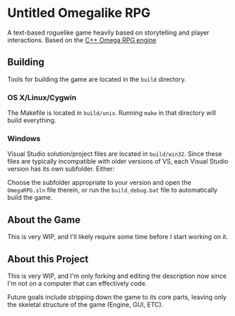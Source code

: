Untitled Omegalike RPG
=====

A text-based roguelike game heavily based on storytelling and player interactions.
Based on the [C++ Omega RPG engine](https://github.com/cwc/omegaRPG)

Building
-----

Tools for building the game are located in the `build` directory.

### OS X/Linux/Cygwin

The Makefile is located in `build/unix`. Running `make` in that directory will
build everything.

### Windows

Visual Studio solution/project files are located in `build/win32`. Since these
files are typically incompatible with older versions of VS, each Visual Studio
version has its own subfolder. Either:

Choose the subfolder appropriate to your version and open the `OmegaRPG.sln`
file therein, or run the `build_debug.bat` file to automatically build the
game.

About the Game
-----

This is very WIP, and I'll likely require some time before I start working on it.

About this Project
-----

This is very WIP, and I'm only forking and editing the description now since I'm not on a computer that can effectively code.

Future goals include stripping down the game to its core parts, leaving only the skeletal structure of the game (Engine, GUI, ETC).
